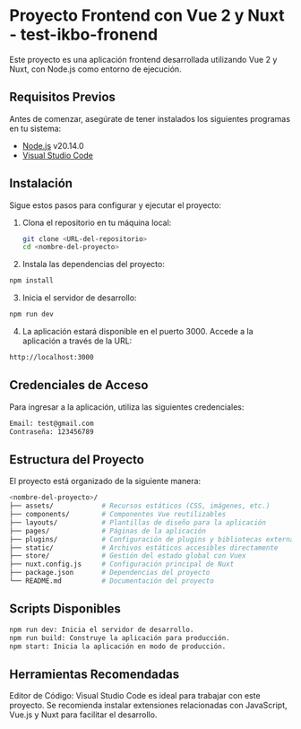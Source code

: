 # Proyecto Frontend con Vue 2 y Nuxt - test-ikbo-fronend

Este proyecto es una aplicación frontend desarrollada utilizando Vue 2 y Nuxt, con Node.js como entorno de ejecución. 

## Requisitos Previos

Antes de comenzar, asegúrate de tener instalados los siguientes programas en tu sistema:

- [Node.js](https://nodejs.org/) v20.14.0
- [Visual Studio Code](https://code.visualstudio.com/)

## Instalación

Sigue estos pasos para configurar y ejecutar el proyecto:

1. Clona el repositorio en tu máquina local:
   ```bash
   git clone <URL-del-repositorio>
   cd <nombre-del-proyecto>
   ```
2. Instala las dependencias del proyecto:
```bash
npm install
```
3. Inicia el servidor de desarrollo:
```bash
npm run dev
```
4. La aplicación estará disponible en el puerto 3000. Accede a la aplicación a través de la URL:

```bash
http://localhost:3000
```
## Credenciales de Acceso
Para ingresar a la aplicación, utiliza las siguientes credenciales:
```bash
Email: test@gmail.com
Contraseña: 123456789
```
## Estructura del Proyecto
El proyecto está organizado de la siguiente manera:
```bash
<nombre-del-proyecto>/
├── assets/            # Recursos estáticos (CSS, imágenes, etc.)
├── components/        # Componentes Vue reutilizables
├── layouts/           # Plantillas de diseño para la aplicación
├── pages/             # Páginas de la aplicación
├── plugins/           # Configuración de plugins y bibliotecas externas
├── static/            # Archivos estáticos accesibles directamente
├── store/             # Gestión del estado global con Vuex
├── nuxt.config.js     # Configuración principal de Nuxt
├── package.json       # Dependencias del proyecto
└── README.md          # Documentación del proyecto
```
## Scripts Disponibles
```bash
npm run dev: Inicia el servidor de desarrollo.
npm run build: Construye la aplicación para producción.
npm start: Inicia la aplicación en modo de producción.
```
## Herramientas Recomendadas

Editor de Código: Visual Studio Code es ideal para trabajar con este proyecto. Se recomienda instalar extensiones relacionadas con JavaScript, Vue.js y Nuxt para facilitar el desarrollo.
